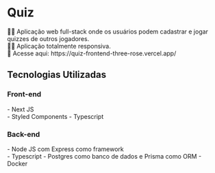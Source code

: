 <h1>Quiz</h1>
👨‍💻 Aplicação web full-stack onde os usuários podem cadastrar e jogar quizzes de outros jogadores.<br>
🤏🏽 Aplicação totalmente responsiva.<br>
🚪 Acesse aqui: https://quiz-frontend-three-rose.vercel.app/

<h2>Tecnologias Utilizadas</h2>
    <h3>Front-end</h3>
    - Next JS <br>
    - Styled Components
    - Typescript
    <h3>Back-end</h3>
    - Node JS com Express como framework<br>
    - Typescript
    - Postgres como banco de dados e Prisma como ORM 
    - Docker <p></p>
    
